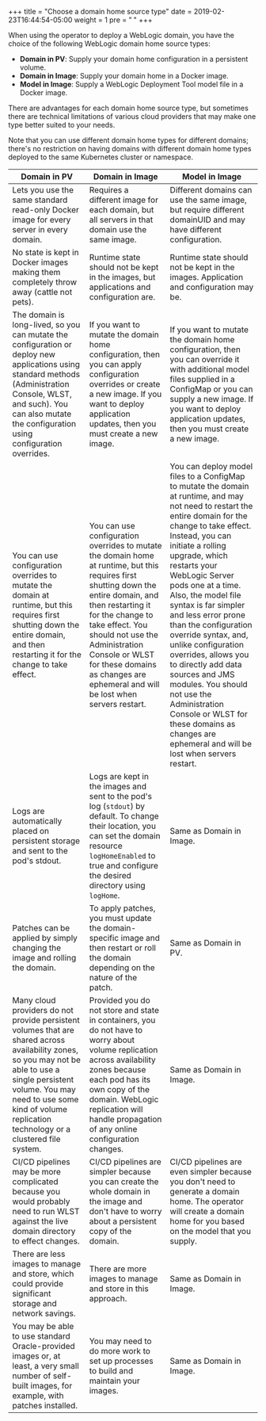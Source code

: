 +++
title = "Choose a domain home source type"
date = 2019-02-23T16:44:54-05:00
weight = 1
pre = "<b> </b>"
+++

When using the operator to deploy a WebLogic domain, you have the choice of the following WebLogic domain home source types:

 - **Domain in PV**: Supply your domain home configuration in a persistent volume.
 - **Domain in Image**: Supply your domain home in a Docker image.
 - **Model in Image**: Supply a WebLogic Deployment Tool model file in a Docker image.

There are advantages for each domain home source type, but sometimes there are technical limitations of various cloud providers that may make one type better suited to your needs.

Note that you can use different domain home types for different domains; there's no restriction on having domains with different domain home types deployed to the same Kubernetes cluster or namespace.

| Domain in PV | Domain in Image | Model in Image |
| --- | --- | --- |
| Lets you use the same standard read-only Docker image for every server in every domain. | Requires a different image for each domain, but all servers in that domain use the same image. | Different domains can use the same image, but require different domainUID and may have different configuration.  |
| No state is kept in Docker images making them completely throw away (cattle not pets). | Runtime state should not be kept in the images, but applications and configuration are. | Runtime state should not be kept in the images.  Application and configuration may be. |
| The domain is long-lived, so you can mutate the configuration or deploy new applications using standard methods (Administration Console, WLST, and such). You can also mutate the configuration using configuration overrides. | If you want to mutate the domain home configuration, then you can apply configuration overrides or create a new image. If you want to deploy application updates, then you must create a new image. | If you want to mutate the domain home configuration, then you can override it with additional model files supplied in a ConfigMap or you can supply a new image. If you want to deploy application updates, then you must create a new image.  |
| You can use configuration overrides to mutate the domain at runtime, but this requires first shutting down the entire domain, and then restarting it for the change to take effect. | You can use configuration overrides to mutate the domain home at runtime, but this requires first shutting down the entire domain, and then restarting it for the change to take effect. You should not use the Administration Console or WLST for these domains as changes are ephemeral and will be lost when servers restart. | You can deploy model files to a ConfigMap to mutate the domain at runtime, and may not need to restart the entire domain for the change to take effect. Instead, you can initiate a rolling upgrade, which restarts your WebLogic Server pods one at a time. Also, the model file syntax is far simpler and less error prone than the configuration override syntax, and, unlike configuration overrides, allows you to directly add data sources and JMS modules. You should not use the Administration Console or WLST for these domains as changes are ephemeral and will be lost when servers restart. |
| Logs are automatically placed on persistent storage and sent to the pod's stdout.  | Logs are kept in the images and sent to the pod's log (`stdout`) by default. To change their location, you can set the domain resource `logHomeEnabled` to true and configure the desired directory using `logHome`. | Same as Domain in Image.  |
| Patches can be applied by simply changing the image and rolling the domain.  | To apply patches, you must update the domain-specific image and then restart or roll the domain depending on the nature of the patch.  | Same as Domain in PV.  |
| Many cloud providers do not provide persistent volumes that are shared across availability zones, so you may not be able to use a single persistent volume.  You may need to use some kind of volume replication technology or a clustered file system. | Provided you do not store and state in containers, you do not have to worry about volume replication across availability zones because each pod has its own copy of the domain.  WebLogic replication will handle propagation of any online configuration changes.  | Same as Domain in Image. |
| CI/CD pipelines may be more complicated because you would probably need to run WLST against the live domain directory to effect changes.  | CI/CD pipelines are simpler because you can create the whole domain in the image and don't have to worry about a persistent copy of the domain.  | CI/CD pipelines are even simpler because you don't need to generate a domain home. The operator will create a domain home for you based on the model that you supply. |
| There are less images to manage and store, which could provide significant storage and network savings.  |  There are more images to manage and store in this approach. | Same as Domain in Image.|
| You may be able to use standard Oracle-provided images or, at least, a very small number of self-built images, for example, with patches installed. | You may need to do more work to set up processes to build and maintain your images. | Same as Domain in Image.|
